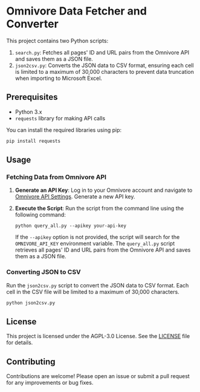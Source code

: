 # Omnivore Data Fetcher and Converter

This project contains two Python scripts:

1. `search.py`: Fetches all pages' ID and URL pairs from the Omnivore API and saves them as a JSON file.
2. `json2csv.py`: Converts the JSON data to CSV format, ensuring each cell is limited to a maximum of 30,000 characters to prevent data truncation when importing to Microsoft Excel.

## Prerequisites

- Python 3.x
- `requests` library for making API calls

You can install the required libraries using pip:

```bash
pip install requests
```

## Usage

### Fetching Data from Omnivore API

1. **Generate an API Key**: Log in to your Omnivore account and navigate to [Omnivore API Settings](https://omnivore.app/settings/api). Generate a new API key.

2. **Execute the Script**: Run the script from the command line using the following command:

   ```shell
   python query_all.py --apikey your-api-key
   ```

   If the `--apikey` option is not provided, the script will search for the `OMNIVORE_API_KEY` environment variable.
   The `query_all.py` script retrieves all pages' ID and URL pairs from the Omnivore API and saves them as a JSON file.

### Converting JSON to CSV

Run the `json2csv.py` script to convert the JSON data to CSV format. Each cell in the CSV file will be limited to a maximum of 30,000 characters.

```bash
python json2csv.py
```

## License

This project is licensed under the AGPL-3.0 License. See the [LICENSE](LICENSE) file for details.

## Contributing

Contributions are welcome! Please open an issue or submit a pull request for any improvements or bug fixes.

